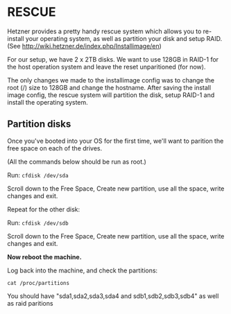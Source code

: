 # RESCUE

Hetzner provides a pretty handy rescue system which allows you to re-install your operating system, as well as partition your disk and setup RAID. (See http://wiki.hetzner.de/index.php/Installimage/en)

For our setup, we have 2 x 2TB disks. We want to use 128GB in RAID-1 for the host operation system and leave the reset unparitioned (for now).

The only changes we made to the installimage config was to change the root (/) size to 128GB and change the hostname. After saving the install image config, the rescue system will partition the disk, setup RAID-1 and install the operating system.

## Partition disks

Once you've booted into your OS for the first time, we'll want to parition the free space on each of the drives.

(All the commands below should be run as root.)

Run: `cfdisk /dev/sda`

Scroll down to the Free Space, Create new partition, use all the space, write changes and exit.

Repeat for the other disk:

Run: `cfdisk /dev/sdb`

Scroll down to the Free Space, Create new partition, use all the space, write changes and exit.

**Now reboot the machine.**

Log back into the machine, and check the partitions:

`cat /proc/partitions`

You should have "sda1,sda2,sda3,sda4 and sdb1,sdb2,sdb3,sdb4" as well as raid paritions
